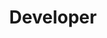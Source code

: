 ---
name: Andro Bubica
id: andro-bubica
numberId: 15
title: Developer
bio: Andro comes, he sees, he debugs.
image:
areas:
contact: { email: andro@eastcoastproduct.com }
---